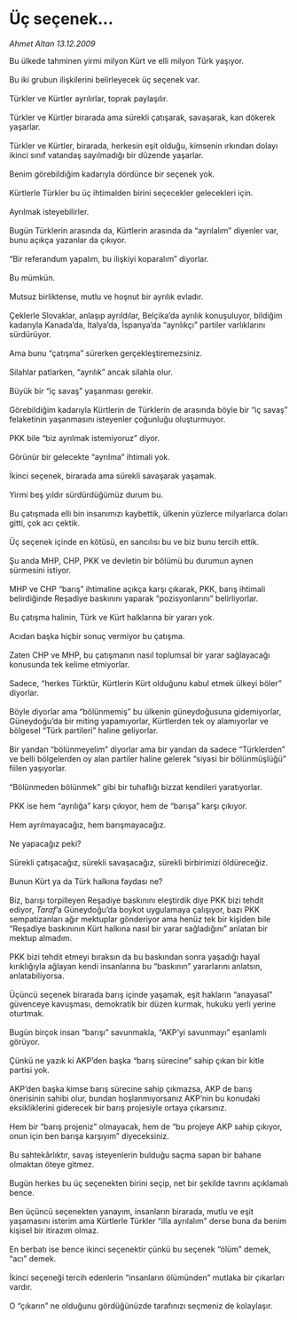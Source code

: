 # Üç seçenek...

*Ahmet Altan 13.12.2009*

<div class="taraf_structure_2col_1zq">
<div class="margen_n">



 <p>Bu ülkede tahminen yirmi milyon Kürt ve elli milyon Türk yaşıyor. <br/><br/>Bu iki grubun ilişkilerini belirleyecek üç seçenek var. <br/><br/>Türkler ve Kürtler ayrılırlar, toprak paylaşılır. <br/><br/>Türkler ve Kürtler birarada ama sürekli çatışarak, savaşarak, kan dökerek yaşarlar. <br/><br/>Türkler ve Kürtler, birarada, herkesin eşit olduğu, kimsenin ırkından dolayı ikinci sınıf vatandaş sayılmadığı bir düzende yaşarlar. <br/><br/>Benim görebildiğim kadarıyla dördünce bir seçenek yok. <br/><br/>Kürtlerle Türkler bu üç ihtimalden birini seçecekler gelecekleri için. <br/><br/>Ayrılmak isteyebilirler. <br/><br/>Bugün Türklerin arasında da, Kürtlerin arasında da “ayrılalım” diyenler var, bunu açıkça yazanlar da çıkıyor. <br/><br/>“Bir referandum yapalım, bu ilişkiyi koparalım” diyorlar. <br/><br/>Bu mümkün. <br/><br/>Mutsuz birliktense, mutlu ve hoşnut bir ayrılık evladır. <br/><br/>Çeklerle Slovaklar, anlaşıp ayrıldılar, Belçika’da ayrılık konuşuluyor, bildiğim kadarıyla Kanada’da, İtalya’da, İspanya’da “ayrılıkçı” partiler varlıklarını sürdürüyor. <br/><br/>Ama bunu “çatışma” sürerken gerçekleştiremezsiniz. <br/><br/>Silahlar patlarken, “ayrılık” ancak silahla olur. <br/><br/>Büyük bir “iç savaş” yaşanması gerekir. <br/><br/>Görebildiğim kadarıyla Kürtlerin de Türklerin de arasında böyle bir “iç savaş” felaketinin yaşanmasını isteyenler çoğunluğu oluşturmuyor. <br/><br/>PKK bile “biz ayrılmak istemiyoruz” diyor. <br/><br/>Görünür bir gelecekte “ayrılma” ihtimali yok. <br/><br/>İkinci seçenek, birarada ama sürekli savaşarak yaşamak. <br/><br/>Yirmi beş yıldır sürdürdüğümüz durum bu. <br/><br/>Bu çatışmada elli bin insanımızı kaybettik, ülkenin yüzlerce milyarlarca doları gitti, çok acı çektik. <br/><br/>Üç seçenek içinde en kötüsü, en sancılısı bu ve biz bunu tercih ettik. <br/><br/>Şu anda MHP, CHP, PKK ve devletin bir bölümü bu durumun aynen sürmesini istiyor. <br/><br/>MHP ve CHP “barış” ihtimaline açıkça karşı çıkarak, PKK, barış ihtimali belirdiğinde Reşadiye baskınını yaparak “pozisyonlarını” belirliyorlar. <br/><br/>Bu çatışma halinin, Türk ve Kürt halklarına bir yararı yok. <br/><br/>Acıdan başka hiçbir sonuç vermiyor bu çatışma. <br/><br/>Zaten CHP ve MHP, bu çatışmanın nasıl toplumsal bir yarar sağlayacağı konusunda tek kelime etmiyorlar. <br/><br/>Sadece, “herkes Türktür, Kürtlerin Kürt olduğunu kabul etmek ülkeyi böler” diyorlar. <br/><br/>Böyle diyorlar ama “bölünmemiş” bu ülkenin güneydoğusuna gidemiyorlar, Güneydoğu’da bir miting yapamıyorlar, Kürtlerden tek oy alamıyorlar ve bölgesel “Türk partileri” haline geliyorlar. <br/><br/>Bir yandan “bölünmeyelim” diyorlar ama bir yandan da sadece “Türklerden” ve belli bölgelerden oy alan partiler haline gelerek “siyasi bir bölünmüşlüğü” fiilen yaşıyorlar. <br/><br/>“Bölünmeden bölünmek” gibi bir tuhaflığı bizzat kendileri yaratıyorlar. <br/><br/>PKK ise hem “ayrılığa” karşı çıkıyor, hem de “barışa” karşı çıkıyor. <br/><br/>Hem ayrılmayacağız, hem barışmayacağız. <br/><br/>Ne yapacağız peki? <br/><br/>Sürekli çatışacağız, sürekli savaşacağız, sürekli birbirimizi öldüreceğiz. <br/><br/>Bunun Kürt ya da Türk halkına faydası ne? <br/><br/>Biz, barışı torpilleyen Reşadiye baskınını eleştirdik diye PKK bizi tehdit ediyor, <i>Taraf</i>’a Güneydoğu’da boykot uygulamaya çalışıyor, bazı PKK sempatizanları ağır mektuplar gönderiyor ama henüz tek bir kişiden bile “Reşadiye baskınının Kürt halkına nasıl bir yarar sağladığını” anlatan bir mektup almadım. <br/><br/>PKK bizi tehdit etmeyi bıraksın da bu baskından sonra yaşadığı hayal kırıklığıyla ağlayan kendi insanlarına bu “baskının” yararlarını anlatsın, anlatabiliyorsa. <br/><br/>Üçüncü seçenek birarada barış içinde yaşamak, eşit hakların “anayasal” güvenceye kavuşması, demokratik bir düzen kurmak, hukuku yerli yerine oturtmak. <br/><br/>Bugün birçok insan “barışı” savunmakla, “AKP’yi savunmayı” eşanlamlı görüyor. <br/><br/>Çünkü ne yazık ki AKP’den başka “barış sürecine” sahip çıkan bir kitle partisi yok. <br/><br/>AKP’den başka kimse barış sürecine sahip çıkmazsa, AKP de barış önerisinin sahibi olur, bundan hoşlanmıyorsanız AKP’nin bu konudaki eksikliklerini giderecek bir barış projesiyle ortaya çıkarsınız. <br/><br/>Hem bir “barış projeniz” olmayacak, hem de “bu projeye AKP sahip çıkıyor, onun için ben barışa karşıyım” diyeceksiniz. <br/><br/>Bu sahtekârlıktır, savaş isteyenlerin bulduğu saçma sapan bir bahane olmaktan öteye gitmez. <br/><br/>Bugün herkes bu üç seçenekten birini seçip, net bir şekilde tavrını açıklamalı bence. <br/><br/>Ben üçüncü seçenekten yanayım, insanların birarada, mutlu ve eşit yaşamasını isterim ama Kürtlerle Türkler “illa ayrılalım” derse buna da benim kişisel bir itirazım olmaz. <br/><br/>En berbatı ise bence ikinci seçenektir çünkü bu seçenek “ölüm” demek, “acı” demek. <br/><br/>İkinci seçeneği tercih edenlerin “insanların ölümünden” mutlaka bir çıkarları vardır. <br/><br/>O “çıkarın” ne olduğunu gördüğünüzde tarafınızı seçmeniz de kolaylaşır.</p>
<br/>
<br/>
<br/>



<br/>


<div id="taraf_not">
</div>

</div>


</div>
